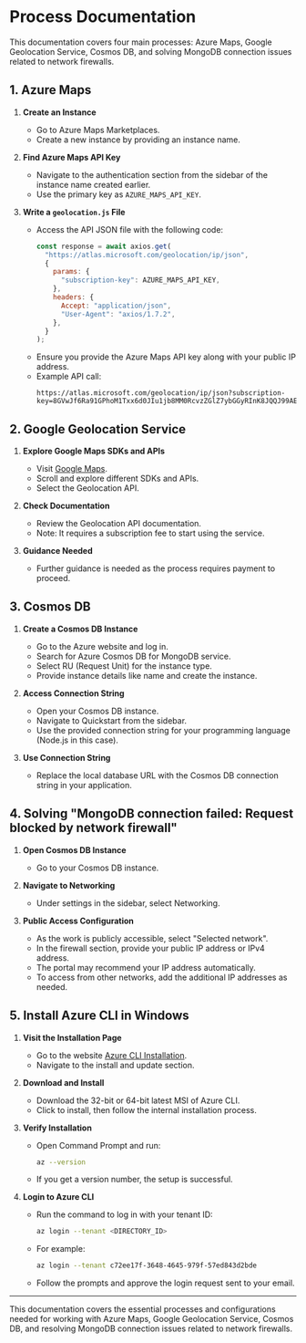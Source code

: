 # Process Documentation

This documentation covers four main processes: Azure Maps, Google Geolocation Service, Cosmos DB, and solving MongoDB connection issues related to network firewalls.

## 1. Azure Maps

1. **Create an Instance**
   - Go to Azure Maps Marketplaces.
   - Create a new instance by providing an instance name.
2. **Find Azure Maps API Key**

   - Navigate to the authentication section from the sidebar of the instance name created earlier.
   - Use the primary key as `AZURE_MAPS_API_KEY`.

3. **Write a `geolocation.js` File**
   - Access the API JSON file with the following code:
     ```javascript
     const response = await axios.get(
       "https://atlas.microsoft.com/geolocation/ip/json",
       {
         params: {
           "subscription-key": AZURE_MAPS_API_KEY,
         },
         headers: {
           Accept: "application/json",
           "User-Agent": "axios/1.7.2",
         },
       }
     );
     ```
   - Ensure you provide the Azure Maps API key along with your public IP address.
   - Example API call:
     ```
     https://atlas.microsoft.com/geolocation/ip/json?subscription-key=8GVwJf6Ra91GPhoM1Txx6d0JIu1jb8MM0RcvzZGlZ7ybGGyRInK8JQQJ99AEACYeBjF59nzlAAAgAZMPCGoI&ip=103.176.156.10
     ```

## 2. Google Geolocation Service

1. **Explore Google Maps SDKs and APIs**

   - Visit [Google Maps](https://developers.google.com/maps).
   - Scroll and explore different SDKs and APIs.
   - Select the Geolocation API.

2. **Check Documentation**

   - Review the Geolocation API documentation.
   - Note: It requires a subscription fee to start using the service.

3. **Guidance Needed**
   - Further guidance is needed as the process requires payment to proceed.

## 3. Cosmos DB

1. **Create a Cosmos DB Instance**

   - Go to the Azure website and log in.
   - Search for Azure Cosmos DB for MongoDB service.
   - Select RU (Request Unit) for the instance type.
   - Provide instance details like name and create the instance.

2. **Access Connection String**

   - Open your Cosmos DB instance.
   - Navigate to Quickstart from the sidebar.
   - Use the provided connection string for your programming language (Node.js in this case).

3. **Use Connection String**
   - Replace the local database URL with the Cosmos DB connection string in your application.

## 4. Solving "MongoDB connection failed: Request blocked by network firewall"

1. **Open Cosmos DB Instance**
   - Go to your Cosmos DB instance.
2. **Navigate to Networking**

   - Under settings in the sidebar, select Networking.

3. **Public Access Configuration**
   - As the work is publicly accessible, select "Selected network".
   - In the firewall section, provide your public IP address or IPv4 address.
   - The portal may recommend your IP address automatically.
   - To access from other networks, add the additional IP addresses as needed.

## 5. Install Azure CLI in Windows

1. **Visit the Installation Page**
   - Go to the website [Azure CLI Installation](https://learn.microsoft.com/en-us/cli/azure/install-azure-cli-windows?tabs=azure-cli).
   - Navigate to the install and update section.

2. **Download and Install**
   - Download the 32-bit or 64-bit latest MSI of Azure CLI.
   - Click to install, then follow the internal installation process.

3. **Verify Installation**
   - Open Command Prompt and run:
     ```bash
     az --version
     ```
   - If you get a version number, the setup is successful.

4. **Login to Azure CLI**
   - Run the command to log in with your tenant ID:
     ```bash
     az login --tenant <DIRECTORY_ID>
     ```
   - For example:
     ```bash
     az login --tenant c72ee17f-3648-4645-979f-57ed843d2bde
     ```
   - Follow the prompts and approve the login request sent to your email.

---

This documentation covers the essential processes and configurations needed for working with Azure Maps, Google Geolocation Service, Cosmos DB, and resolving MongoDB connection issues related to network firewalls.
